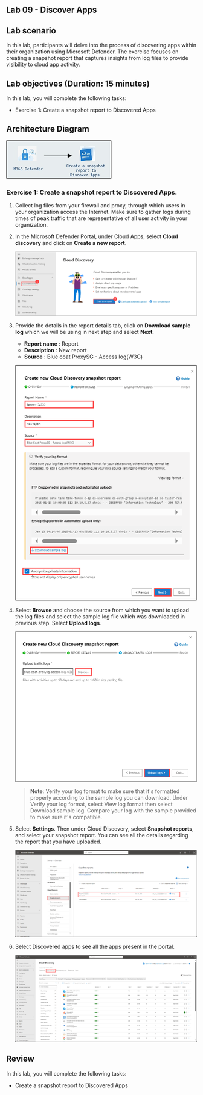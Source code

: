 ## Lab 09 - Discover Apps 

## Lab scenario

In this lab, participants will delve into the process of discovering apps within their organization using Microsoft Defender. The exercise focuses on creating a snapshot report that captures insights from log files to provide visibility to cloud app activity.

## Lab objectives (Duration: 15 minutes)

In this lab, you will complete the following tasks:

- Exercise 1: Create a snapshot report to Discovered Apps

## Architecture Diagram

   ![Picture 1](../Media/lab9-arch.png)

### Exercise 1: Create a snapshot report to Discovered Apps.

1. Collect log files from your firewall and proxy, through which users in your organization access the Internet. Make sure to gather logs during times of peak traffic that are representative of all user activity in your organization.
1. In the Microsoft Defender Portal, under Cloud Apps, select **Cloud discovery** and click on **Create a new report**.

   ![Picture 1](../Media/image_51.png)

1. Provide the details in the report details tab, click on **Download sample log** which we will be using in next step and select **Next**.
   - **Report name** : Report<inject key="DeploymentID" enableCopy="false" /></inject>
   - **Description** : New report
   - **Source** : Blue coat ProxySG - Access log(W3C)

    ![Picture 1](../Media/DiscoverApps9.png)

1. Select **Browse** and choose the source from which you want to upload the log files and select the sample log file which was downloaded in previous step. Select **Upload logs**.

    ![Picture 1](../Media/DiscoverApps10.png)

   > **Note**: Verify your log format to make sure that it's formatted properly according to the sample log you can download. Under Verify your log format, select View log format then select Download sample log. Compare your log with the sample provided to make sure it's compatible.

1. Select **Settings**. Then under Cloud Discovery, select **Snapshot reports**, and select your snapshot report. You can see all the details regarding the report that you have uploaded.

    ![Picture 1](../Media/DiscoverApps13.png)

1. Select Discovered apps to see all the apps present in the portal.

    ![Picture 1](../Media/DiscoverApps15.png)

## Review
In this lab, you will complete the following tasks:

- Create a snapshot report to Discovered Apps

